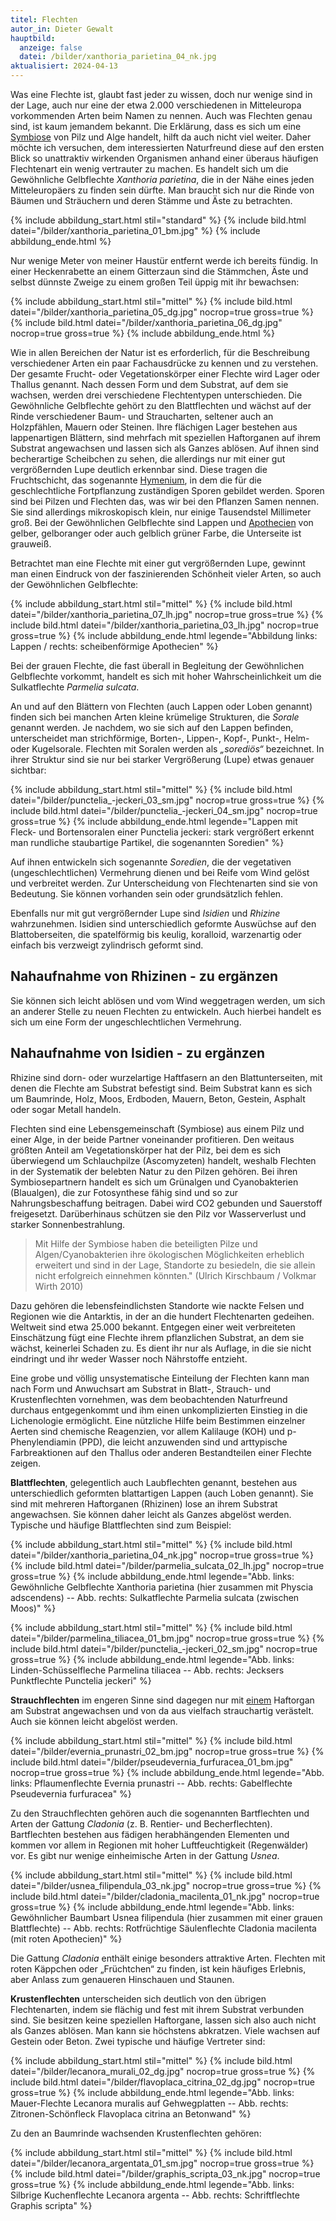 ```yaml
---
titel: Flechten
autor_in: Dieter Gewalt
hauptbild:
  anzeige: false
  datei: /bilder/xanthoria_parietina_04_nk.jpg
aktualisiert: 2024-04-13
---
```

Was eine Flechte ist, glaubt fast jeder zu wissen, doch nur wenige sind in der Lage, auch nur eine der etwa 2.000 verschiedenen in Mitteleuropa vorkommenden Arten beim Namen zu nennen. Auch was Flechten genau sind, ist kaum jemandem bekannt. Die Erklärung, dass es sich um eine [Symbiose](Symbiose "Glossar") von Pilz und Alge handelt, hilft da auch nicht viel weiter. Daher möchte ich versuchen, dem interessierten Naturfreund diese auf den ersten Blick so unattraktiv wirkenden Organismen anhand einer überaus häufigen Flechtenart ein wenig vertrauter zu machen. Es handelt sich um die Gewöhnliche Gelbflechte *Xanthoria parietina*, die in der Nähe eines jeden Mitteleuropäers zu finden sein dürfte. Man braucht sich nur die Rinde von Bäumen und Sträuchern und deren Stämme und Äste zu betrachten.

{% include abbildung_start.html stil="standard" %}
{% include bild.html datei="/bilder/xanthoria_parietina_01_bm.jpg" %}
{% include abbildung_ende.html %}

Nur wenige Meter von meiner Haustür entfernt werde ich bereits fündig. In einer Heckenrabette an einem Gitterzaun sind die Stämmchen, Äste und selbst dünnste Zweige zu einem großen Teil üppig mit ihr bewachsen:

{% include abbildung_start.html stil="mittel" %}
{% include bild.html datei="/bilder/xanthoria_parietina_05_dg.jpg" nocrop=true gross=true %}
{% include bild.html datei="/bilder/xanthoria_parietina_06_dg.jpg" nocrop=true gross=true %}
{% include abbildung_ende.html %}

Wie in allen Bereichen der Natur ist es erforderlich, für die Beschreibung verschiedener Arten ein paar Fachausdrücke zu kennen und zu verstehen. Der gesamte Frucht- oder Vegetationskörper einer Flechte wird Lager oder Thallus genannt. Nach dessen Form und dem Substrat, auf dem sie wachsen, werden drei verschiedene Flechtentypen unterschieden. Die Gewöhnliche Gelbflechte gehört zu den Blattflechten und wächst auf der Rinde verschiedener Baum- und Straucharten, seltener auch an Holzpfählen, Mauern oder Steinen. Ihre flächigen Lager bestehen aus lappenartigen Blättern, sind mehrfach mit speziellen Haftorganen auf ihrem Substrat angewachsen und lassen sich als Ganzes ablösen. Auf ihnen sind becherartige Scheibchen zu sehen, die allerdings nur mit einer gut vergrößernden Lupe deutlich erkennbar sind. Diese tragen die Fruchtschicht, das sogenannte [Hymenium](Hymenium "Glossar"), in dem die für die geschlechtliche Fortpflanzung zuständigen Sporen gebildet werden. Sporen sind bei Pilzen und Flechten das, was wir bei den Pflanzen Samen nennen. Sie sind allerdings mikroskopisch klein, nur einige Tausendstel Millimeter groß. Bei der Gewöhnlichen Gelbflechte sind Lappen und [Apothecien](Apothecien "Glossar") von gelber, gelboranger oder auch gelblich grüner Farbe, die Unterseite ist grauweiß.

Betrachtet man eine Flechte mit einer gut vergrößernden Lupe, gewinnt man einen Eindruck von der faszinierenden Schönheit vieler Arten, so auch der Gewöhnlichen Gelbflechte:

{% include abbildung_start.html stil="mittel" %}
{% include bild.html datei="/bilder/xanthoria_parietina_07_lh.jpg" nocrop=true gross=true %}
{% include bild.html datei="/bilder/xanthoria_parietina_03_lh.jpg" nocrop=true gross=true %}
{% include abbildung_ende.html legende="Abbildung links: Lappen / rechts: scheibenförmige Apothecien" %}

Bei der grauen Flechte, die fast überall in Begleitung der Gewöhnlichen Gelbflechte vorkommt, handelt es sich mit hoher Wahrscheinlichkeit um die Sulkatflechte *Parmelia sulcata*.

An und auf den Blättern von Flechten (auch Lappen oder Loben genannt) finden sich bei manchen Arten kleine krümelige Strukturen, die *Sorale* genannt werden. Je nachdem, wo sie sich auf den Lappen befinden, unterscheidet man strichförmige, Borten-, Lippen-, Kopf-, Punkt-, Helm- oder Kugelsorale. Flechten mit Soralen werden als *„sorediös“* bezeichnet. In ihrer Struktur sind sie nur bei starker Vergrößerung (Lupe) etwas genauer sichtbar:

{% include abbildung_start.html stil="mittel" %}
{% include bild.html datei="/bilder/punctelia_-jeckeri_03_sm.jpg" nocrop=true gross=true %}
{% include bild.html datei="/bilder/punctelia_-jeckeri_04_sm.jpg" nocrop=true gross=true %}
{% include abbildung_ende.html legende="Lappen mit Fleck- und Bortensoralen einer Punctelia jeckeri: stark vergrößert erkennt man rundliche staubartige Partikel, die sogenannten Soredien" %}

Auf ihnen entwickeln sich sogenannte *Soredien*, die der vegetativen (ungeschlechtlichen) Vermehrung dienen und bei Reife vom Wind gelöst und verbreitet werden. Zur Unterscheidung von Flechtenarten sind sie von Bedeutung. Sie können vorhanden sein oder grundsätzlich fehlen.

Ebenfalls nur mit gut vergrößernder Lupe sind *Isidien* und *Rhizine* wahrzunehmen. Isidien sind unterschiedlich geformte Auswüchse auf den Blattoberseiten, die spatelförmig bis keulig, koralloid, warzenartig oder einfach bis verzweigt zylindrisch geformt sind.

## Nahaufnahme von Rhizinen - zu ergänzen

Sie können sich leicht ablösen und vom Wind weggetragen werden, um sich an anderer Stelle zu neuen Flechten zu entwickeln. Auch hierbei handelt es sich um eine Form der ungeschlechtlichen Vermehrung.

## Nahaufnahme von Isidien - zu ergänzen

Rhizine sind dorn- oder wurzelartige Haftfasern an den Blattunterseiten, mit denen die Flechte am Substrat befestigt sind. Beim Substrat kann es sich um Baumrinde, Holz, Moos, Erdboden, Mauern, Beton, Gestein, Asphalt oder sogar Metall handeln.

Flechten sind eine Lebensgemeinschaft (Symbiose) aus einem Pilz und einer Alge, in der beide Partner voneinander profitieren. Den weitaus größten Anteil am Vegetationskörper hat der Pilz, bei dem es sich überwiegend um Schlauchpilze (Ascomyzeten) handelt, weshalb Flechten in der Systematik der belebten Natur zu den Pilzen gehören. Bei ihren Symbiosepartnern handelt es sich um Grünalgen und Cyanobakterien (Blaualgen), die zur Fotosynthese fähig sind und so zur Nahrungsbeschaffung beitragen. Dabei wird CO2 gebunden und Sauerstoff freigesetzt. Darüberhinaus schützen sie den Pilz vor Wasserverlust und starker Sonnenbestrahlung.

> Mit Hilfe der Symbiose haben die beteiligten Pilze und Algen/Cyanobakterien ihre ökologischen Möglichkeiten erheblich erweitert und sind in der Lage, Standorte zu besiedeln, die sie allein nicht erfolgreich einnehmen könnten." (Ulrich Kirschbaum / Volkmar Wirth 2010)

Dazu gehören die lebensfeindlichsten Standorte wie nackte Felsen und Regionen wie die Antarktis, in der an die hundert Flechtenarten gedeihen. Weltweit sind etwa 25.000 bekannt. Entgegen einer weit verbreiteten Einschätzung fügt eine Flechte ihrem pflanzlichen Substrat, an dem sie wächst, keinerlei Schaden zu. Es dient ihr nur als Auflage, in die sie nicht eindringt und ihr weder Wasser noch Nährstoffe entzieht.

Eine grobe und völlig unsystematische Einteilung der Flechten kann man nach Form und Anwuchsart am Substrat in Blatt-, Strauch- und Krustenflechten vornehmen, was dem beobachtenden Naturfreund durchaus entgegenkommt und ihm einen unkomplizierten Einstieg in die Lichenologie ermöglicht. Eine nützliche Hilfe beim Bestimmen einzelner Aerten sind chemische Reagenzien, vor allem Kalilauge (KOH) und p-Phenylendiamin (PPD), die leicht anzuwenden sind und arttypische Farbreaktionen auf den Thallus oder anderen Bestandteilen einer Flechte zeigen. 

**Blattflechten**, gelegentlich auch Laubflechten genannt, bestehen aus unterschiedlich geformten blattartigen Lappen (auch Loben genannt). Sie sind mit mehreren Haftorganen (Rhizinen) lose an ihrem Substrat angewachsen. Sie können daher leicht als Ganzes abgelöst werden. Typische und häufige Blattflechten sind zum Beispiel:

{% include abbildung_start.html stil="mittel" %}
{% include bild.html datei="/bilder/xanthoria_parietina_04_nk.jpg" nocrop=true gross=true %}
{% include bild.html datei="/bilder/parmelia_sulcata_02_lh.jpg" nocrop=true gross=true %}
{% include abbildung_ende.html legende="Abb. links: Gewöhnliche Gelbflechte Xanthoria parietina (hier zusammen mit Physcia adscendens) -- Abb. rechts:  Sulkatflechte Parmelia sulcata (zwischen Moos)" %}

{% include abbildung_start.html stil="mittel" %}
{% include bild.html datei="/bilder/parmelina_tiliacea_01_bm.jpg" nocrop=true gross=true %}
{% include bild.html datei="/bilder/punctelia_-jeckeri_02_sm.jpg" nocrop=true gross=true %}
{% include abbildung_ende.html legende="Abb. links: Linden-Schüsselfleche Parmelina tiliacea -- Abb. rechts: Jecksers Punktflechte Punctelia jeckeri" %}

**Strauchflechten** im engeren Sinne sind dagegen nur mit <ins>einem</ins> Haftorgan am Substrat angewachsen und von da aus vielfach strauchartig verästelt. Auch sie können leicht abgelöst werden.

{% include abbildung_start.html stil="mittel" %}
{% include bild.html datei="/bilder/evernia_prunastri_02_bm.jpg" nocrop=true gross=true %}
{% include bild.html datei="/bilder/pseudevernia_furfuracea_01_bm.jpg" nocrop=true gross=true %}
{% include abbildung_ende.html legende="Abb. links: Pflaumenflechte Evernia prunastri -- Abb. rechts: Gabelflechte Pseudevernia furfuracea" %}

Zu den Strauchflechten gehören auch die sogenannten Bartflechten und Arten der Gattung *Cladonia* (z. B. Rentier- und Becherflechten). Bartflechten bestehen aus fädigen herabhängenden Elementen und kommen vor allem in Regionen mit hoher Luftfeuchtigkeit (Regenwälder) vor. Es gibt nur wenige einheimische Arten in der Gattung *Usnea*.

{% include abbildung_start.html stil="mittel" %}
{% include bild.html datei="/bilder/usnea_filipendula_03_nk.jpg" nocrop=true gross=true %}
{% include bild.html datei="/bilder/cladonia_macilenta_01_nk.jpg" nocrop=true gross=true %}
{% include abbildung_ende.html legende="Abb. links: Gewöhnlicher Baumbart Usnea filipendula (hier zusammen mit einer grauen Blattflechte) -- Abb. rechts: Rotfrüchtige Säulenflechte Cladonia macilenta (mit roten Apothecien)" %}

Die Gattung *Cladonia* enthält einige besonders attraktive Arten. Flechten mit roten Käppchen oder „Früchtchen“ zu finden, ist kein häufiges Erlebnis, aber Anlass zum genaueren Hinschauen und Staunen.

**Krustenflechten** unterscheiden sich deutlich von den übrigen Flechtenarten, indem sie flächig und fest mit ihrem Substrat verbunden sind. Sie besitzen keine speziellen Haftorgane, lassen sich also auch nicht als Ganzes ablösen. Man kann sie höchstens abkratzen. Viele wachsen auf Gestein oder Beton. Zwei typische und häufige Vertreter sind:

{% include abbildung_start.html stil="mittel" %}
{% include bild.html datei="/bilder/lecanora_murali_02_dg.jpg" nocrop=true gross=true %}
{% include bild.html datei="/bilder/flavoplaca_citrina_02_dg.jpg" nocrop=true gross=true %}
{% include abbildung_ende.html legende="Abb. links: Mauer-Flechte Lecanora muralis auf Gehwegplatten -- Abb. rechts: Zitronen-Schönfleck Flavoplaca citrina an Betonwand" %}

Zu den an Baumrinde wachsenden Krustenflechten gehören:

{% include abbildung_start.html stil="mittel" %}
{% include bild.html datei="/bilder/lecanora_argentata_01_sm.jpg" nocrop=true gross=true %}
{% include bild.html datei="/bilder/graphis_scripta_03_nk.jpg" nocrop=true gross=true %}
{% include abbildung_ende.html legende="Abb. links: Silbrige Kuchenflechte Lecanora argenta -- Abb. rechts: Schriftflechte Graphis scripta" %}